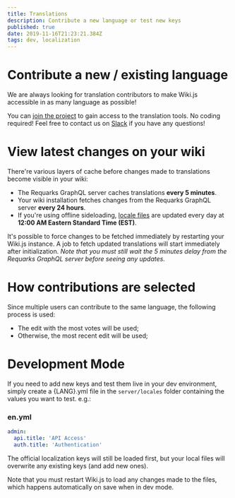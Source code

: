 ```yaml
---
title: Translations
description: Contribute a new language or test new keys
published: true
date: 2019-11-16T21:23:21.384Z
tags: dev, localization
---
```


# Contribute a new / existing language

We are always looking for translation contributors to make Wiki.js accessible in as many language as possible!

You can [join the project](https://lokalise.com/public/2994254859f751ea605a00.03473540/) to gain access to the translation tools. No coding required! Feel free to contact us on [Slack](https://wiki.requarks.io/slack) if you have any questions!

# View latest changes on your wiki

There're various layers of cache before changes made to translations become visible in your wiki:

- The Requarks GraphQL server caches translations **every 5 minutes**.
- Your wiki installation fetches changes from the Requarks GraphQL server **every 24 hours**.
- If you're using offline sideloading, [locale files](https://github.com/Requarks/wiki-localization) are updated every day at **12:00 AM Eastern Standard Time (EST)**.

It's possible to force changes to be fetched immediately by restarting your Wiki.js instance. A job to fetch updated translations will start immediately after initialization. *Note that you must still wait the 5 minutes delay from the Requarks GraphQL server before seeing any updates.*

# How contributions are selected

Since multiple users can contribute to the same language, the following process is used:

- The edit with the most votes will be used;
- Otherwise, the most recent edit will be used;


# Development Mode

If you need to add new keys and test them live in your dev environment, simply create a {LANG}.yml file in the `server/locales` folder containing the values you want to test. e.g.:

### en.yml
```yml
admin:
  api.title: 'API Access'
  auth.title: 'Authentication'
```

The official localization keys will still be loaded first, but your local files will overwrite any existing keys (and add new ones).

Note that you must restart Wiki.js to load any changes made to the files, which happens automatically on save when in dev mode.